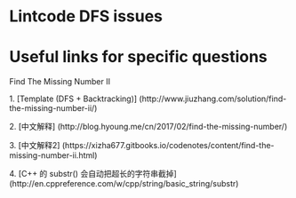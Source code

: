 # Lintcode DFS issues

# Useful links for specific questions
<p>Find The Missing Number II
<p>1. [Template (DFS + Backtracking)] (http://www.jiuzhang.com/solution/find-the-missing-number-ii/)
<p>2. [中文解释] (http://blog.hyoung.me/cn/2017/02/find-the-missing-number/)
<p>3. [中文解释2] (https://xizha677.gitbooks.io/codenotes/content/find-the-missing-number-ii.html)
<p>4. [C++ 的 substr() 会自动把超长的字符串截掉] (http://en.cppreference.com/w/cpp/string/basic_string/substr)
